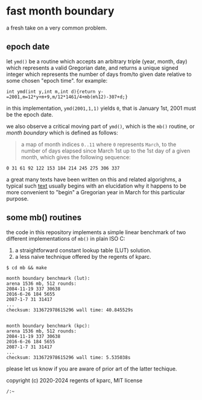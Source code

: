 # fast month boundary

a fresh take on a very common problem.

## epoch date

let `ymd()` be a routine which accepts an arbitrary triple (year, month, day) which represents a valid Gregorian date, and returns a unique signed integer which represents the number of days from/to given date relative to some chosen "epoch time". for example:

```
int ymd(int y,int m,int d){return y-=2001,m=12*y+m+9,m/12*1461/4+mb(m%12)-307+d;}
```

in this implementation, `ymd(2001,1,1)` yields `0`, that is January 1st, 2001 must be the epoch date.

we also observe a critical moving part of `ymd()`, which is the `mb()` routine, or _month boundary_ which is defined as follows:

> a map of month indices `0..11` where `0` represents `March`, to the number of days elapsed since March 1st up to
  the 1st day of a given month, which gives the following sequence:

```
0 31 61 92 122 153 184 214 245 275 306 337
```

a great many texts have been written on this and related algorighms, a typical such [text](https://howardhinnant.github.io/date_algorithms.html) usually begins with an elucidation why it happens to be more convenient to "begin" a Gregorian year in March for this particular purpose.

## some mb() routines

the code in this repository implements a simple linear benchmark of two different implementations of `mb()` in plain ISO C:

 1. a straightforward constant lookup table (LUT) solution.
 2. a less naive technique offered by the regents of kparc.

```
$ cd mb && make

month boundary benchmark (lut):
arena 1536 mb, 512 rounds:
2084-11-19 337 30638
2016-6-26 184 5655
2087-1-7 31 31417
...
checksum: 313672978615296 wall time: 40.845529s


month boundary benchmark (kpc):
arena 1536 mb, 512 rounds:
2084-11-19 337 30638
2016-6-26 184 5655
2087-1-7 31 31417
...
checksum: 313672978615296 wall time: 5.535038s

```

please let us know if you are aware of prior art of the latter techique.


copyright (c) 2020-2024 regents of kparc, MIT license

`/:~`
